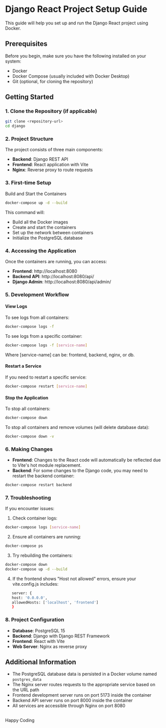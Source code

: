 # Django React Project Setup Guide

This guide will help you set up and run the Django React project using Docker.

## Prerequisites

Before you begin, make sure you have the following installed on your system:

- Docker
- Docker Compose (usually included with Docker Desktop)
- Git (optional, for cloning the repository)

## Getting Started

### 1. Clone the Repository (if applicable)

```bash
git clone <repository-url>
cd django
```

### 2. Project Structure

The project consists of three main components:

- **Backend**: Django REST API
- **Frontend**: React application with Vite
- **Nginx**: Reverse proxy to route requests

### 3. First-time Setup

Build and Start the Containers

```bash
docker-compose up -d --build
```

This command will:

- Build all the Docker images
- Create and start the containers
- Set up the network between containers
- Initialize the PostgreSQL database

### 4. Accessing the Application

Once the containers are running, you can access:

- **Frontend**: http://localhost:8080
- **Backend API**: http://localhost:8080/api/
- **Django Admin**: http://localhost:8080/api/admin/

### 5. Development Workflow

#### View Logs

To see logs from all containers:

```bash
docker-compose logs -f
```

To see logs from a specific container:

```bash
docker-compose logs -f [service-name]
```

Where [service-name] can be: frontend, backend, nginx, or db.

#### Restart a Service

If you need to restart a specific service:

```bash
docker-compose restart [service-name]
```

#### Stop the Application

To stop all containers:

```bash
docker-compose down
```

To stop all containers and remove volumes (will delete database data):

```bash
docker-compose down -v
```

### 6. Making Changes

- **Frontend**: Changes to the React code will automatically be reflected due to Vite's hot module replacement.
- **Backend**: For some changes to the Django code, you may need to restart the backend container:

```bash
docker-compose restart backend
```

### 7. Troubleshooting

If you encounter issues:

1. Check container logs:

```bash
docker-compose logs [service-name]
```

2. Ensure all containers are running:

```bash
docker-compose ps
```

3. Try rebuilding the containers:

```bash
docker-compose down
docker-compose up -d --build
```

4. If the frontend shows "Host not allowed" errors, ensure your vite.config.js includes:

```bash
   server: {
   host: '0.0.0.0',
   allowedHosts: ['localhost', 'frontend']
   }
```

### 8. Project Configuration

- **Database**: PostgreSQL 15
- **Backend**: Django with Django REST Framework
- **Frontend**: React with Vite
- **Web Server**: Nginx as reverse proxy

## Additional Information

- The PostgreSQL database data is persisted in a Docker volume named `postgres_data`
- The Nginx server routes requests to the appropriate service based on the URL path
- Frontend development server runs on port 5173 inside the container
- Backend API server runs on port 8000 inside the container
- All services are accessible through Nginx on port 8080

##

Happy Coding
